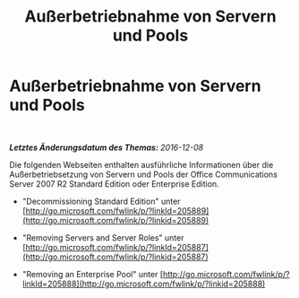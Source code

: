 ﻿---
title: Außerbetriebnahme von Servern und Pools
TOCTitle: Außerbetriebnahme von Servern und Pools
ms:assetid: 83bb222c-03f8-46ec-a54d-f80d00dfced2
ms:mtpsurl: https://technet.microsoft.com/de-de/library/JJ205053(v=OCS.15)
ms:contentKeyID: 49294605
ms.date: 12/10/2016
mtps_version: v=OCS.15
ms.translationtype: HT
---

# Außerbetriebnahme von Servern und Pools

 

_**Letztes Änderungsdatum des Themas:** 2016-12-08_

Die folgenden Webseiten enthalten ausführliche Informationen über die Außerbetriebsetzung von Servern und Pools der Office Communications Server 2007 R2 Standard Edition oder Enterprise Edition.

  - "Decommissioning Standard Edition" unter [http://go.microsoft.com/fwlink/p/?linkId=205889](http://go.microsoft.com/fwlink/p/?linkid=205889)

  - "Removing Servers and Server Roles" unter [http://go.microsoft.com/fwlink/p/?linkId=205887](http://go.microsoft.com/fwlink/p/?linkid=205887)

  - "Removing an Enterprise Pool" unter [http://go.microsoft.com/fwlink/p/?linkId=205888](http://go.microsoft.com/fwlink/p/?linkid=205888)

